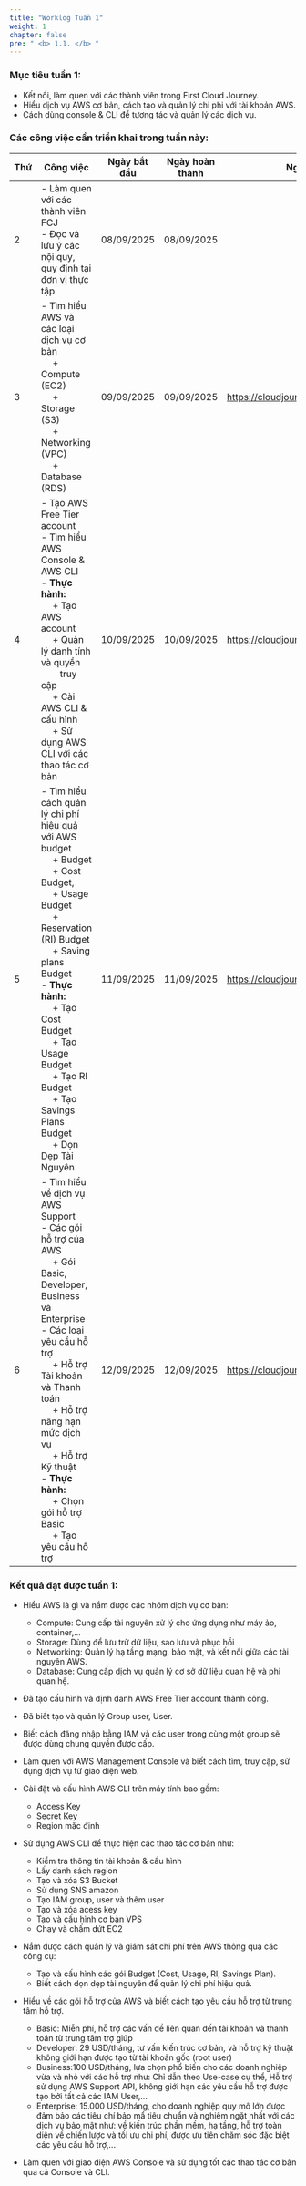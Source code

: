 ```yaml
---
title: "Worklog Tuần 1"
weight: 1
chapter: false
pre: " <b> 1.1. </b> "
---
```


### Mục tiêu tuần 1:

* Kết nối, làm quen với các thành viên trong First Cloud Journey.
* Hiểu dịch vụ AWS cơ bản, cách tạo và quản lý chi phi với tài khoản AWS.
* Cách dùng console & CLI để tương tác và quản lý các dịch vụ.

### Các công việc cần triển khai trong tuần này:
| Thứ | Công việc                                                                                                                                                                                   | Ngày bắt đầu | Ngày hoàn thành | Nguồn tài liệu                            |
| --- | ------------------------------------------------------------------------------------------------------------------------------------------------------------------------------------------- | ------------ | --------------- | ----------------------------------------- |
| 2   | - Làm quen với các thành viên FCJ <br> - Đọc và lưu ý các nội quy, quy định tại đơn vị thực tập                                                                                             | 08/09/2025   | 08/09/2025      |
| 3   | - Tìm hiểu AWS và các loại dịch vụ cơ bản <br>&emsp; + Compute (EC2) <br>&emsp; + Storage (S3) <br>&emsp; + Networking (VPC) <br>&emsp; + Database (RDS) <br>                                            | 09/09/2025   | 09/09/2025      | <https://cloudjourney.awsstudygroup.com/> |
| 4   | - Tạo AWS Free Tier account <br> - Tìm hiểu AWS Console & AWS CLI <br> - **Thực hành:** <br>&emsp; + Tạo AWS account <br>&emsp; + Quản lý danh tính và quyền <br>&emsp;&nbsp;&nbsp;&nbsp; truy cập <br>&emsp; + Cài AWS CLI & cấu hình <br> &emsp; + Sử dụng AWS CLI với các thao tác cơ bản   | 10/09/2025   | 10/09/2025      | <https://cloudjourney.awsstudygroup.com/> |
| 5   | - Tìm hiểu cách quản lý chi phí hiệu quả với AWS budget <br>&emsp; + Budget <br>&emsp; + Cost Budget, <br>&emsp; + Usage Budget <br>&emsp; + Reservation (RI) Budget <br>&emsp; + Saving plans Budget <br> - **Thực hành:** <br>&emsp; + Tạo Cost Budget <br>&emsp; + Tạo Usage Budget <br>&emsp; + Tạo RI Budget <br>&emsp; + Tạo Savings Plans Budget <br>&emsp; + Dọn Dẹp Tài Nguyên               | 11/09/2025   | 11/09/2025      | <https://cloudjourney.awsstudygroup.com/> |
| 6   | - Tìm hiểu về dịch vụ AWS Support <br> - Các gói hỗ trợ của AWS <br>&emsp; + Gói Basic, Developer, Business và Enterprise <br> - Các loại yêu cầu hỗ trợ <br>&emsp; + Hỗ trợ Tài khoản và Thanh toán  <br>&emsp; + Hỗ trợ nâng hạn mức dịch vụ <br>&emsp; + Hỗ trợ Kỹ thuật <br> - **Thực hành:** <br>&emsp; + Chọn gói hỗ trợ Basic <br>&emsp; + Tạo yêu cầu hỗ trợ                                                                                    | 12/09/2025   | 12/09/2025      | <https://cloudjourney.awsstudygroup.com/> |


### Kết quả đạt được tuần 1:

* Hiểu AWS là gì và nắm được các nhóm dịch vụ cơ bản: 
  * Compute: Cung cấp tài nguyên xử lý cho ứng dụng như máy ảo, container,...
  * Storage: Dùng để lưu trữ dữ liệu, sao lưu và phục hồi 
  * Networking: Quản lý hạ tầng mạng, bảo mật, và kết nối giữa các tài nguyên AWS.
  * Database: Cung cấp dịch vụ quản lý cơ sở dữ liệu quan hệ và phi quan hệ.

* Đã tạo cấu hình và định danh AWS Free Tier account thành công.
* Đã biết tạo và quản lý Group user, User.
* Biết cách đăng nhập bằng IAM và các user trong cùng một group sẽ được dùng chung quyền được cấp.

* Làm quen với AWS Management Console và biết cách tìm, truy cập, sử dụng dịch vụ từ giao diện web.

* Cài đặt và cấu hình AWS CLI trên máy tính bao gồm:
  * Access Key
  * Secret Key
  * Region mặc định

* Sử dụng AWS CLI để thực hiện các thao tác cơ bản như:
  * Kiểm tra thông tin tài khoản & cấu hình
  * Lấy danh sách region
  * Tạo và xóa S3 Bucket
  * Sử dụng SNS amazon
  * Tạo IAM group, user và thêm user 
  * Tạo và xóa acess key
  * Tạo và cấu hình cơ bản VPS
  * Chạy và chấm dứt EC2

* Nắm được cách quản lý và giám sát chi phí trên AWS thông qua các công cụ:
  * Tạo và cấu hình các gói Budget (Cost, Usage, RI, Savings Plan).
  * Biết cách dọn dẹp tài nguyên để quản lý chi phí hiệu quả.
* Hiểu về các gói hỗ trợ của AWS và biết cách tạo yêu cầu hỗ trợ từ trung tâm hỗ trợ.
  * Basic: Miễn phí, hỗ trợ các vấn đề liên quan đến tài khoản và thanh toán từ trung tâm trợ giúp
  * Developer: 29 USD/tháng, tư vấn kiến trúc cơ bản, và hỗ trợ kỹ thuật không giới hạn được tạo từ tài khoản gốc (root user)
  * Business:100 USD/tháng, lựa chọn phổ biến cho các doanh nghiệp vừa và nhỏ với các hỗ trợ như: Chỉ dẫn theo Use-case cụ thể, Hỗ trợ sử dụng AWS Support API, không giới hạn các yêu cầu hỗ trợ được tạo bởi tất cả các IAM User,...
  * Enterprise: 15.000 USD/tháng, cho doanh nghiệp quy mô lớn được đảm bảo các tiêu chí bảo mẩ tiêu chuẩn và nghiêm ngặt nhất với các dịch vụ bảo mật như: về kiến trúc phần mềm, hạ tầng, hỗ trợ toàn diện về chiến lược và tối ưu chi phí, được ưu tiên chăm sóc đặc biệt các yêu cấu hỗ trợ,...
  
* Làm quen với giao diện AWS Console và sử dụng tốt các thao tác cơ bản qua cả Console và CLI.


